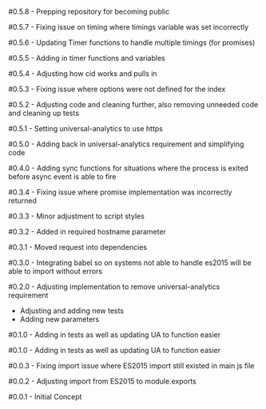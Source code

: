 #0.5.8 - Prepping repository for becoming public

#0.5.7 - Fixing issue on timing where timings variable was set incorrectly

#0.5.6 - Updating Timer functions to handle multiple timings (for promises)

#0.5.5 - Adding in timer functions and variables

#0.5.4 - Adjusting how cid works and pulls in

#0.5.3 - Fixing issue where options were not defined for the index

#0.5.2 - Adjusting code and cleaning further, also removing unneeded code and cleaning up tests

#0.5.1 - Setting universal-analytics to use https

#0.5.0 - Adding back in universal-analytics requirement and simplifying code

#0.4.0 - Adding sync functions for situations where the process is exited before async event is able to fire

#0.3.4 - Fixing issue where promise implementation was incorrectly returned

#0.3.3 - Minor adjustment to script styles

#0.3.2 - Added in required hostname parameter

#0.3.1 - Moved request into dependencies

#0.3.0 - Integrating babel so on systems not able to handle es2015 will be able to import without errors

#0.2.0 - Adjusting implementation to remove universal-analytics requirement

- Adjusting and adding new tests
- Adding new parameters

#0.1.0 - Adding in tests as well as updating UA to function easier

#0.1.0 - Adding in tests as well as updating UA to function easier

#0.0.3 - Fixing import issue where ES2015 import still existed in main js file

#0.0.2 - Adjusting import from ES2015 to module.exports

#0.0.1 - Initial Concept
